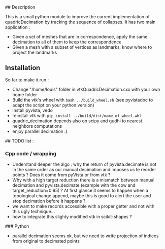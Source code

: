## Description

This is a small python module to improve the current implementation of quadricDecimation by tracking the sequence of collapses. It has two main application :
- Given a set of meshes that are in correspondence, apply the same decimation to all of them to keep the correspondence
- Given a mesh with a subset of vertices as landmarks, know where to project the landmarks

## Installation

So far to make it run :
- Change "/home/louis" folder in vtkQuadricDecimation.cxx with your own home folder
- Build the vtk's wheel with `bash ../build_wheel.sh` (see pyvistadoc to adapt the script on your python version)
- install pyvista, vedo
- reinstall vtk with `pip install ../build/dist/name_of_wheel.whl`
- quadric_decimation depends also on scipy and gudhi to nearest neighbors computations
- enjoy parallel decimation :)

## TODO list :

### Cpp code / wrapping
- Understand deeper the algo : why the return of pyvista.decimate is not in the same order as our manual decimation and imposes us te reorder points ? Does it come from pyVista or from vtk ?
- Why with a high target reduction there is a mismatch between manual decimation and pyvista.decimate (example with the cow and target_reduction=0.95) ? At first glance it seems to happen when a topological change append, maybe this is good to alert the user and stop decimation before it happens ?
- we want to make records accessible with a proper getter and not with this ugly technique...
- how to integrate this slighty modified vtk in scikit-shapes ?

### Python
- parallel decimation seems ok, but we need to write projection of indices from original to decimated points


